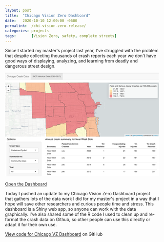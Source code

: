 ```yaml
---
layout: post
title:  "Chicago Vision Zero Dashboard"
date:   2020-10-10 12:00:00 -0600
permalink:  /chi-vision-zero-release/
categories: projects
tags:       [Vision Zero, safety, complete streets]
---
```


Since I started my master's project last year, I've struggled with the problem that despite collecting thousands of crash reports each year we don't have good ways of displaying, analyzing, and learning from deadly and dangerous street design.

![Screenshot of the Chicago Vision Zero Shiny app](/assets/chivz-screen.png)

[Open the Dashboard](https://mmmccarthy.shinyapps.io/vzcrash/)

Today I pushed an update to my Chicago Vision Zero Dashboard project that gathers lots of the data work I did for my master's project in a way that I hope will save other researchers and curious people time and stress. This dashboard is a Shiny web app, so anyone can work with the data graphically. I've also shared some of the R code I used to clean up and re-format the crash data on Github, so other people can use this directly or adapt it for their own use.

[View code for Chicago VZ Dashboard](https://github.com/mmmccarthy/chivz) on GitHub


